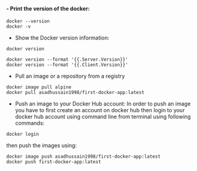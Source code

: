 #### - Print the version of the docker:
```
docker --version
docker -v
```
- Show the Docker version information:
```
docker version

docker version --format '{{.Server.Version}}'
docker version --format '{{.Client.Version}}'
```
- Pull an image or a repository from a registry
```
docker image pull alpine
docker pull asadhussain1998/first-docker-app:latest
```
- Push an image to your Docker Hub account:
In order to push an image you have to first create an account on docker hub then login to your docker hub account using command line from terminal using following commands:
```
docker login
```
then push the images using:
```
docker image push asadhussain1998/first-docker-app:latest
docker push first-docker-app:latest
```
